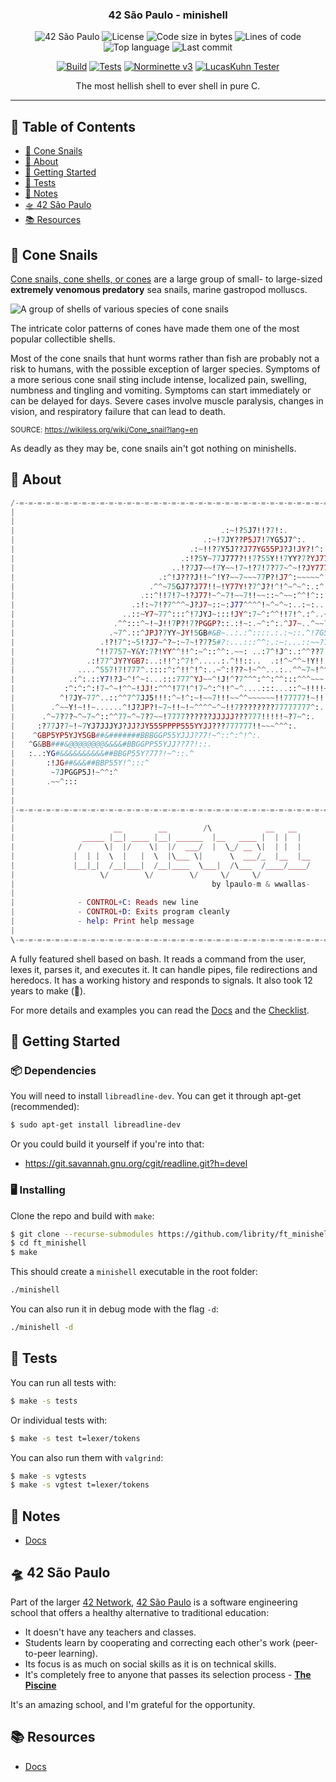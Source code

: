 <h3 align="center">42 São Paulo - minishell</h3>

<div align="center">

![42 São Paulo](https://img.shields.io/badge/42-SP-1E2952)
![License](https://img.shields.io/github/license/librity/ft_minishell?color=yellow)
![Code size in bytes](https://img.shields.io/github/languages/code-size/librity/ft_minishell?color=blue)
![Lines of code](https://img.shields.io/tokei/lines/github/librity/ft_minishell?color=blueviolet)
![Top language](https://img.shields.io/github/languages/top/librity/ft_minishell?color=ff69b4)
![Last commit](https://img.shields.io/github/last-commit/librity/ft_minishell?color=orange)

</div>

<div align="center">

[![Build](https://github.com/librity/ft_minishell/actions/workflows/build.yml/badge.svg)](https://github.com/librity/ft_minishell/actions/workflows/build.yml)
[![Tests](https://github.com/librity/ft_minishell/actions/workflows/tests.yml/badge.svg)](https://github.com/librity/ft_minishell/actions/workflows/tests.yml)
[![Norminette v3](https://github.com/librity/ft_minishell/actions/workflows/norminette_v3.yml/badge.svg)](https://github.com/librity/ft_minishell/actions/workflows/norminette_v3.yml)
[![LucasKuhn Tester](https://github.com/librity/ft_minishell/actions/workflows/LucasKuhn-tester.yml/badge.svg)](https://github.com/librity/ft_minishell/actions/workflows/LucasKuhn-tester.yml)

</div>

<p align="center">  The most hellish shell to ever shell in pure C.
  <br>
</p>

---

## 📜 Table of Contents

- [🐚 Cone Snails](#cone_snails)
- [🧐 About](#about)
- [🏁 Getting Started](#getting_started)
- [🧪 Tests](#tests)
- [📝 Notes](#notes)
- [🛸 42 São Paulo](#ft_sp)
- [📚 Resources](#resources)

## 🐚 Cone Snails <a name = "cone_snails"></a>

[Cone snails, cone shells, or cones](https://wikiless.org/wiki/Cone_snail?lang=en)
are a large group of small- to large-sized
**extremely venomous predatory**
sea snails, marine gastropod molluscs.

![A group of shells of various species of cone snails](https://wikiless.org/media/wikipedia/commons/7/7f/Sto%C5%BCki2.jpg)

The intricate color patterns of cones have made them one of the most popular collectible shells.

Most of the cone snails that hunt worms rather than fish
are probably not a risk to humans, with the possible exception of larger species.
Symptoms of a more serious cone snail sting include intense,
localized pain, swelling, numbness and tingling and vomiting.
Symptoms can start immediately or can be delayed for days.
Severe cases involve muscle paralysis, changes in vision,
and respiratory failure that can lead to death.

<sup>SOURCE: https://wikiless.org/wiki/Cone_snail?lang=en</sup>

As deadly as they may be, cone snails ain't got nothing on minishells.

## 🧐 About <a name = "about"></a>

```elixir
/-=-=-=-=-=-=-=-=-=-=-=-=-=-=-=-=-=-=-=-=-=-=-=-=-=-=-=-=-=-=-=-=-=-=-=-=-=-=-=-=\
|                                                                                |
|                                                                                |
|                                              .:~!?5J7!!?7!:.                   |
|                                          .:~!7JY??P5J7!7YG5J7^:.               |
|                                       .:~!!?7Y5J??J77YG55PJ?J!JY?!^:..         |
|                                     .:!?5Y~77J777?!!7?55Y!!7YY?7?YJ77?77!~~^:  |
|                                   ..!?7J7~~!7Y~~!7~!?7!7?77~^~!?JY7777^~^~^!.  |
|                                .:^!J???J!!~^!Y?~~7~~~77P?!J7^:~~~~~^::~^::^:   |
|                              .^^~75GJ7?J77!!~!Y77Y!?7^J?!^!^~^~^:.:^:..:~~:    |
|                            .::^!!7!7~!?J77!~^~7!~~7!!~~::~^~~:^^!^::..:!!^.    |
|                          .:!:~7!?7^^^~J?J7~::~:J77^^^^!~^~^~:..:~:..:^!?~^.    |
|                        ..::~Y7~77^:::^!7JYJ~:::!JY^:7~^:^^!!7!^.:^..~77?!?.    |
|                      .^^:::^~!~J!!7P?!7?PGGP?::.:!~:.~^:^:.^J7~..^~~7?~!Y7.    |
|                     .~7^.::^JPJ?7YY~JY!5GB#&B~..:.:^::::.:.:~::.^!7G5~^!7!     |
|                   .!?!7^:~5!?J7~^?~:~7~!?7?5#?:...:::^^:.:~:...::~~?7~~~7^     |
|                  ^!!7757~Y&Y:7?!YY^^!!^:~^::^^:.~~: ..:7^!J^:.:^^??7!^!!~^     |
|                .:!77^JY?YGB7:..:!!^:^7!^.....:.^!!::..  .:!^~^^~!Y!!!^~^J:     |
|              ....^557!7!777^.::::^:^!!^!^:..~^:!??~!~^^...:..^^~7~!^^:!!~      |
|            .:^:.::Y7!?J~^!^~:...:::777^YJ~~^!J!^?7^^^:^^:^^:::^^^~~~:^Y!.      |
|           :^:^:^:!7~^~!^^~!JJ!:^^^!77!^!7~^:^!!^~^....:::...::^~!!!!~!^        |
|          ^!7JY~77^..::^^7^7JJ5!!!:^~!^:~!~~7!!!~~^^~~~~~~!!77777!~!!:.         |
|        .^~~Y!~!!~......^!J?JP?!~7~!!~!~^^^^~^~!!7????????77777777^:.           |
|      .^~7?7?~^~7~^::^^77~^~7?7~~!7777??????JJJJJ???777!!!!!~?7~^:.             |
|     :?77J?7~!~7YJ7JJJYJ?JJ?JY555PPPP555YYJJ???777777!!~~~^^^:.                 |
|    ^GBP5YP5YJY5GB##&#######BBBGGP55YJJJ?77!~^::^:^!^:.                         |
|   ^G&BB###&@@@@@@@@&&&&#BBGGPP55YJJ??7?!::.                                    |
|   :..:YG#&&&&&&&&&&##BBGP55Y?77?!~^::.^                                        |
|       :!JG##&&&##BBP55Y!^:::^                                                  |
|        ~7JPGGP5J!~^^:^                                                         |
|       .~~^:::                                                                  |
|                                                                                |
|                                                                                |
|-=-=-=-=-=-=-=-=-=-=-=-=-=-=-=-=-=-=-=-=-=-=-=-=-=-=-=-=-=-=-=-=-=-=-=-=-=-=-=-=|
|                                                                                |
|                      __        __        /\            __   __                 |
|               _____ |__| ____ |__| ______  |__   ____ |  | |  |                |
|              /     \|  |/    \|  |/  ___/  |  \_/ __ \|  | |  |                |
|             |  | |  \  |   |  \  |\___ \|      \  ___/_  |__  |__              |
|             |__|_|  /__|___|  /__|____  \___|  /\___  /____/____/              |
|                   \/        \/        \/     \/     \/                         |
|                                            by lpaulo-m & wwallas-              |
|                                                                                |
|              - CONTROL+C: Reads new line                                       |
|              - CONTROL+D: Exits program cleanly                                |
|              - help: Print help message                                        |
|                                                                                |
\-=-=-=-=-=-=-=-=-=-=-=-=-=-=-=-=-=-=-=-=-=-=-=-=-=-=-=-=-=-=-=-=-=-=-=-=-=-=-=-=/
```

A fully featured shell based on bash.
It reads a command from the user, lexes it, parses it, and executes it.
It can handle pipes, file redirections and heredocs.
It has a working history and responds to signals.
It also took 12 years to make (🤭).

For more details and examples you can read
the [Docs](./docs) and the [Checklist](./docs/checklist.md).

## 🏁 Getting Started <a name = "getting_started"></a>

### 📦 Dependencies

You will need to install `libreadline-dev`.
You can get it through apt-get (recommended):

```bash
$ sudo apt-get install libreadline-dev
```

Or you could build it yourself if you're into that:

- https://git.savannah.gnu.org/cgit/readline.git?h=devel

### 🖥️ Installing

Clone the repo and build with `make`:

```bash
$ git clone --recurse-submodules https://github.com/librity/ft_minishell.git
$ cd ft_minishell
$ make
```

This should create a `minishell` executable in the root folder:

```bash
./minishell
```

You can also run it in debug mode with the flag `-d`:

```bash
./minishell -d
```

## 🧪 Tests <a name = "tests"></a>

You can run all tests with:

```bash
$ make -s tests
```

Or individual tests with:

```bash
$ make -s test t=lexer/tokens
```

You can also run them with `valgrind`:

```bash
$ make -s vgtests
$ make -s vgtest t=lexer/tokens
```

## 📝 Notes <a name = "notes"></a>

- [Docs](./docs)

## 🛸 42 São Paulo <a name = "ft_sp"></a>

Part of the larger [42 Network](https://www.42.fr/42-network/),
[42 São Paulo](https://www.42sp.org.br/) is a software engineering school
that offers a healthy alternative to traditional education:

- It doesn't have any teachers and classes.
- Students learn by cooperating
  and correcting each other's work (peer-to-peer learning).
- Its focus is as much on social skills as it is on technical skills.
- It's completely free to anyone that passes its selection process -
  [**The Piscine**](https://42.fr/en/admissions/42-piscine/)

It's an amazing school, and I'm grateful for the opportunity.

## 📚 Resources <a name = "resources"></a>

- [Docs](./docs)
